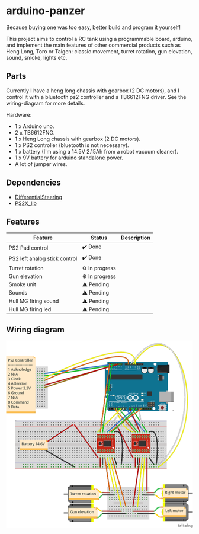 # arduino-panzer

Because buying one was too easy, better build and program it yourself!

This project aims to control a RC tank using a programmable board, arduino, and implement the main features of other commercial products such as Heng Long, Toro or Taigen: classic movement, turret rotation, gun elevation, sound, smoke, lights etc.

## Parts

Currently I have a heng long chassis with gearbox (2 DC motors), and I control it with a bluetooth ps2 controller and a TB6612FNG driver. See the wiring-diagram for more details.

Hardware:

* 1 x Arduino uno.
* 2 x TB6612FNG.
* 1 x Heng Long chassis with gearbox (2 DC motors).
* 1 x PS2 controller (bluetooth is not necessary).
* 1 x battery (I'm using a 14.5V 2.15Ah from a robot vacuum cleaner).
* 1 x 9V battery for arduino standalone power.
* A lot of jumper wires.

## Dependencies

* [DifferentialSteering](https://github.com/edumardo/DifferentialSteering)
* [PS2X_lib](https://github.com/madsci1016/Arduino-PS2X)

## Features

| Feature | Status | Description |
|---------|-------------|--------|
| PS2 Pad control | ✔️ Done | |
| PS2 left analog stick control | ✔️ Done | |
| Turret rotation | ⚙️ In progress  | |
| Gun elevation | ⚙️ In progress  | |
| Smoke unit | ⚠️ Pending | |
| Sounds | ⚠️ Pending | |
| Hull MG firing sound | ⚠️ Pending | |
| Hull MG firing led | ⚠️ Pending | |

## Wiring diagram

![Wiring diagram](images/wiring-diagram.png)
